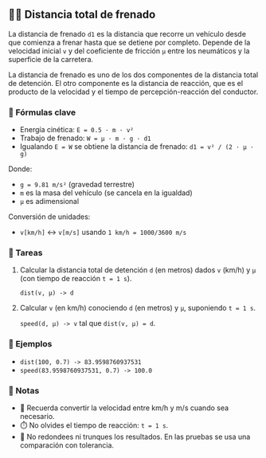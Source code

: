 ## 🚗🛑 Distancia total de frenado

La distancia de frenado `d1` es la distancia que recorre un vehículo desde que comienza a frenar hasta que se detiene por completo. Depende de la velocidad inicial `v` y del coeficiente de fricción `μ` entre los neumáticos y la superficie de la carretera.

La distancia de frenado es uno de los dos componentes de la distancia total de detención. El otro componente es la distancia de reacción, que es el producto de la velocidad y el tiempo de percepción-reacción del conductor.

### 📐 Fórmulas clave
- Energía cinética: `E = 0.5 · m · v²`
- Trabajo de frenado: `W = μ · m · g · d1`
- Igualando `E = W` se obtiene la distancia de frenado: `d1 = v² / (2 · μ · g)`

Donde:
- `g = 9.81 m/s²` (gravedad terrestre)
- `m` es la masa del vehículo (se cancela en la igualdad)
- `μ` es adimensional

Conversión de unidades:
- `v[km/h]` ↔ `v[m/s]` usando `1 km/h = 1000/3600 m/s`

### 🧩 Tareas
1) Calcular la distancia total de detención `d` (en metros) dados `v` (km/h) y `μ` (con tiempo de reacción `t = 1 s`).

   `dist(v, μ) -> d`

2) Calcular `v` (en km/h) conociendo `d` (en metros) y `μ`, suponiendo `t = 1 s`.

   `speed(d, μ) -> v` tal que `dist(v, μ) = d`.

### 🧮 Ejemplos
- `dist(100, 0.7) -> 83.9598760937531`
- `speed(83.9598760937531, 0.7) -> 100.0`

### 📝 Notas
- 🔁 Recuerda convertir la velocidad entre km/h y m/s cuando sea necesario.
- ⏱️ No olvides el tiempo de reacción: `t = 1 s`.
- 📏 No redondees ni trunques los resultados. En las pruebas se usa una comparación con tolerancia.